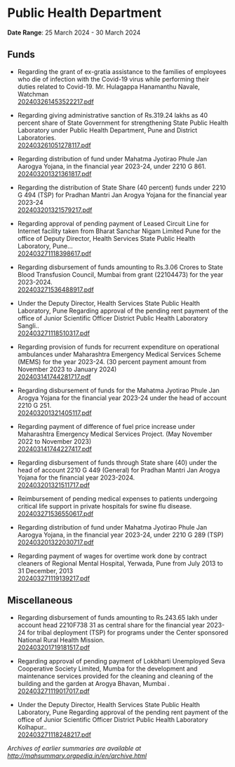 # Public Health Department

**Date Range**: 25 March 2024 - 30 March 2024


## Funds
- Regarding the grant of ex-gratia assistance to the families of employees who die of infection with the Covid-19 virus while performing their duties related to Covid-19.  Mr. Hulagappa Hanamanthu Navale, Watchman\
  [202403261453522217.pdf](https://gr.maharashtra.gov.in/Site/Upload/Government%20Resolutions/English/202403261453522217.....pdf)

- Regarding giving administrative sanction of Rs.319.24 lakhs as 40 percent share of State Government for strengthening State Public Health Laboratory under Public Health Department, Pune and District Laboratories.\
  [202403261051278117.pdf](https://gr.maharashtra.gov.in/Site/Upload/Government%20Resolutions/English/202403261051278117.pdf)

- Regarding distribution of fund under Mahatma Jyotirao Phule Jan Aarogya Yojana, in the financial year 2023-24, under 2210 G 861.\
  [202403201321361817.pdf](https://gr.maharashtra.gov.in/Site/Upload/Government%20Resolutions/English/202403201321361817.pdf)

- Regarding the distribution of State Share (40 percent) funds under 2210 G 494 (TSP) for Pradhan Mantri Jan Arogya Yojana for the financial year 2023-24\
  [202403201321579217.pdf](https://gr.maharashtra.gov.in/Site/Upload/Government%20Resolutions/English/202403201321579217.pdf)

- Regarding approval of pending payment of Leased Circuit Line for Internet facility taken from Bharat Sanchar Nigam Limited Pune for the office of Deputy Director, Health Services State Public Health Laboratory, Pune...\
  [202403271118398617.pdf](https://gr.maharashtra.gov.in/Site/Upload/Government%20Resolutions/English/202403271118398617.pdf)

- Regarding disbursement of funds amounting to Rs.3.06 Crores to State Blood Transfusion Council, Mumbai from grant (22104473) for the year 2023-2024.\
  [202403271536488917.pdf](https://gr.maharashtra.gov.in/Site/Upload/Government%20Resolutions/English/202403271536488917.pdf)

- Under the Deputy Director, Health Services State Public Health Laboratory, Pune Regarding approval of the pending rent payment of the office of Junior Scientific Officer District Public Health Laboratory Sangli..\
  [202403271118510317.pdf](https://gr.maharashtra.gov.in/Site/Upload/Government%20Resolutions/English/202403271118510317.pdf)

- Regarding provision of funds for recurrent expenditure on operational ambulances under Maharashtra Emergency Medical Services Scheme (MEMS) for the year 2023-24.  (30 percent payment amount from November 2023 to January 2024)\
  [202403141744281717.pdf](https://gr.maharashtra.gov.in/Site/Upload/Government%20Resolutions/English/202403141744281717.pdf)

- Regarding disbursement of funds for the Mahatma Jyotirao Phule Jan Arogya Yojana for the financial year 2023-24 under the head of account 2210 G 251.\
  [202403201321405117.pdf](https://gr.maharashtra.gov.in/Site/Upload/Government%20Resolutions/English/202403201321405117.pdf)

- Regarding payment of difference of fuel price increase under Maharashtra Emergency Medical Services Project. (May November 2022 to November 2023)\
  [202403141744227417.pdf](https://gr.maharashtra.gov.in/Site/Upload/Government%20Resolutions/English/202403141744227417.pdf)

- Regarding disbursement of funds through State share (40) under the head of account 2210 G 449 (General) for Pradhan Mantri Jan Arogya Yojana for the financial year 2023-2024.\
  [202403201321511717.pdf](https://gr.maharashtra.gov.in/Site/Upload/Government%20Resolutions/English/202403201321511717.pdf)

- Reimbursement of pending medical expenses to patients undergoing critical life support in private hospitals for swine flu disease.\
  [202403271536550617.pdf](https://gr.maharashtra.gov.in/Site/Upload/Government%20Resolutions/English/202403271536550617.pdf)

- Regarding distribution of fund under Mahatma Jyotirao Phule Jan Aarogya Yojana, in the financial year 2023-24, under 2210 G 289 (TSP)\
  [202403201322030717.pdf](https://gr.maharashtra.gov.in/Site/Upload/Government%20Resolutions/English/202403201322030717.pdf)

- Regarding payment of wages for overtime work done by contract cleaners of Regional Mental Hospital, Yerwada, Pune from July 2013 to 31 December, 2013\
  [202403271119139217.pdf](https://gr.maharashtra.gov.in/Site/Upload/Government%20Resolutions/English/202403271119139217.pdf)

## Miscellaneous
- Regarding disbursement of funds amounting to Rs.243.65 lakh under account head 2210F738 31 as central share for the financial year 2023-24 for tribal deployment (TSP) for programs under the Center sponsored National Rural Health Mission.\
  [202403201719181517.pdf](https://gr.maharashtra.gov.in/Site/Upload/Government%20Resolutions/English/202403201719181517.pdf)

- Regarding approval of pending payment of Lokbharti Unemployed Seva Cooperative Society Limited, Mumba for the development and maintenance services provided for the cleaning and cleaning of the building and the garden at Arogya Bhavan, Mumbai .\
  [202403271119017017.pdf](https://gr.maharashtra.gov.in/Site/Upload/Government%20Resolutions/English/202403271119017017.pdf)

- Under the Deputy Director, Health Services State Public Health Laboratory, Pune Regarding approval of the pending rent payment of the office of Junior Scientific Officer District Public Health Laboratory Kolhapur..\
  [202403271118248217.pdf](https://gr.maharashtra.gov.in/Site/Upload/Government%20Resolutions/English/202403271118248217.pdf)


*Archives of earlier summaries are available at http://mahsummary.orgpedia.in/en/archive.html*